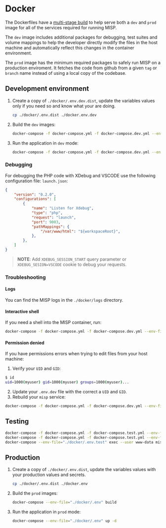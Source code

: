 # Docker
The Dockerfiles have a [multi-stage build](https://docs.docker.com/build/building/multi-stage/) to help serve both a `dev` and `prod` image for all of the services required for running MISP.

The `dev` image includes additional packages for debugging, test suites and volume mappings to help the developer directly modify the files in the host machine and automatically reflect this changes in the container environment.

The `prod` image has the minimum required packages to safely run MISP on a production enviroment. It fetches the code from github from a given `tag` or `branch` name instead of using a local copy of the codebase.

## Development environment
1. Create a copy of `./docker/.env.dev.dist`, update the variables values only if you need so and know what your are doing.
    ```bash
    cp ./docker/.env.dist ./docker.env.dev
    ```
2. Build the `dev` images:
    ```bash
    docker-compose -f docker-compose.yml -f docker-compose.dev.yml --env-file="./docker/.env.dev" build
    ```
3. Run the application in `dev` mode:
    ```bash
    docker-compose -f docker-compose.yml -f docker-compose.dev.yml --env-file="./docker/.env.dev" up
    ```

### Debugging
For debugging the PHP code with XDebug and VSCODE use the following configuration file:
`launch.json`:
```json
{
    "version": "0.2.0",
    "configurations": [
        {
            "name": "Listen for Xdebug",
            "type": "php",
            "request": "launch",
            "port": 9003,
            "pathMappings": {
                "/var/www/html": "${workspaceRoot}",
            },
        },
    ]
}
```
> **NOTE**: Add `XDEBUG_SESSION_START` query parameter or `XDEBUG_SESION=VSCODE` cookie to debug your requests.

### Troubleshooting
#### Logs
You can find the MISP logs in the `./docker/logs` directory.
#### Interactive shell
If you need a shell into the MISP container, run:
```bash
docker-compose -f docker-compose.yml -f docker-compose.dev.yml --env-file="./docker/.env.dev" exec --user www-data misp bash
```
#### Permission denied
If you have permissions errors when trying to edit files from your host machine:
1. Verify your `UID` and `GID`:
```bash
$ id
uid=1000(myuser) gid=1000(myuser) groups=1000(myuser)...
```
2. Update your `.env.dev` file with the correct a `UID` and `GID`.
3. Rebuild your `misp` service:
```bash
docker-compose -f docker-compose.yml -f docker-compose.dev.yml --env-file="./docker/.env.dev" build misp
```

## Testing
```bash
docker-compose -f docker-compose.yml -f docker-compose.test.yml --env-file="./docker/.env.test" build
docker-compose -f docker-compose.yml -f docker-compose.test.yml --env-file="./docker/.env.test" up -d
docker-compose --env-file="./docker/.env.test" exec --user www-data misp vendor/bin/phpunit
```

## Production
1. Create a copy of `./docker/.env.dist`, update the variables values with your production values and secrets.
    ```bash
    cp ./docker/.env.dist ./docker.env
    ```
2. Build the `prod` images:
    ```bash
    docker-compose --env-file="./docker/.env" build
    ```
3. Run the application in `prod` mode:
    ```bash
    docker-compose --env-file="./docker/.env" up -d
    ```
